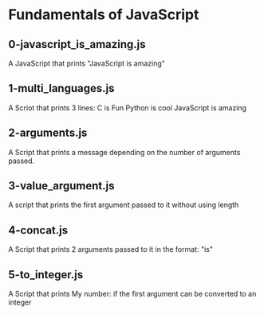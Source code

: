 # Fundamentals of JavaScript

## 0-javascript_is_amazing.js
A JavaScript that prints "JavaScript is amazing"

## 1-multi_languages.js
A Scriot that prints 3 lines:
    C is Fun
    Python is cool
    JavaScript is amazing

## 2-arguments.js
A Script that prints a message depending on the number of arguments passed.

## 3-value_argument.js
A script that prints the first argument passed to it without using length

## 4-concat.js
A Script that prints 2 arguments passed to it in the format: "is"

##  5-to_integer.js
A Script that prints My number: <first argument converted in integer> if the first argument can be converted to an integer
